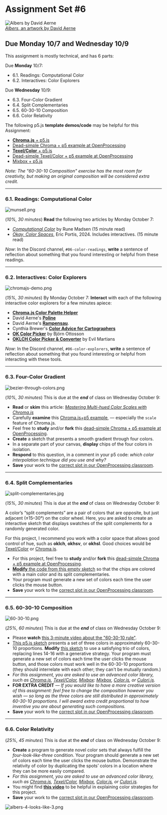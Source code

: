 # Assignment Set #6

![Albers by David Aerne](images/albers_by_elastiq.png)<br />[*Albers*, an artwork by David Aerne](https://albers.elastiq.ch/)


## Due Monday 10/7 and Wednesday 10/9

This assignment is mostly technical, and has 6 parts:

Due **Monday** 10/7:

* 6.1. Readings: Computational Color
* 6.2. Interactives: Color Explorers

Due **Wednesday** 10/9:

* 6.3. Four-Color Gradient
* 6.4. Split Complementaries
* 6.5. 60-30-10 Composition
* 6.6. Color Relativity

The following p5.js **template demos/code** may be helpful for this Assignment: 

* [**Chroma.js** + p5.js](https://editor.p5js.org/golan/sketches/2pkxnwYxF)
* [Dead-simple Chroma + p5 example at OpenProcessing](https://openprocessing.org/sketch/2384439)
* [**Texel/Color** + p5.js](https://editor.p5js.org/golan/sketches/Ya1xm67i6)
* [Dead-simple Texel/Color + p5 example at OpenProcessing](https://openprocessing.org/sketch/2384613)
* [Mixbox + p5.js](https://editor.p5js.org/golan/sketches/FPtOVXlpV)

*Note: The "60-30-10 Composition" exercise has the most room for creativity, but making an original composition will be considered extra credit.* 

---

### 6.1. Readings: Computational Color

![munsell.png](images/munsell.png)

(*10%, 30 minutes*) **Read** the following two articles by Monday October 7: 

* [*Computational Color*](http://printingcode.runemadsen.com/lecture-color/) by Rune Madsen (15 minute read)
* [*Okay, Color Spaces*](https://ericportis.com/posts/2024/okay-color-spaces/), Eric Portis, 2024. Includes interactives. (15 minute read)

*Now*: In the Discord channel, `#06-color-readings`, **write** a sentence of reflection about something that you found interesting or helpful from these readings. 

---

### 6.2. Interactives: Color Explorers

![chromajs-demo.png](images/chromajs-demo.png)

(*15%, 30 minutes*) By Monday October 7: **Interact** with each of the following interactive color explorers for a few minutes apiece: 

* [**Chroma.js Color Palette Helper**](https://gka.github.io/palettes/#/9|s|00429d,96ffea,ffffe0|ffffe0,ff005e,93003a|1|1)
* David Aerne's [**Poline**](https://meodai.github.io/poline/)
* David Aerne's [**Rampensau**](https://meodai.github.io/rampensau/).
* Cynthia Brewer's [**Color Advice for Cartographers**](https://colorbrewer2.org/#type=sequential&scheme=BuPu&n=3)
* [**OK Color Picker**](https://bottosson.github.io/misc/colorpicker/) by Björn Ottosson
* [**OKLCH Color Picker & Converter**](https://oklch.com/#77.33,0.141,123.88,100) by Evil Martians

*Now*: In the Discord channel, `#06-color-explorers`, **write** a sentence of reflection about something that you found interesting or helpful from interacting with these tools. 

---

### 6.3. Four-Color Gradient

![bezier-through-colors.png](images/bezier-through-colors.png)

(*10%, 30 minutes*) This is due at the ***end*** of class on Wednesday October 9: 

* **Read** or **skim** this article: [*Mastering Multi-hued Color Scales with Chroma.js*](https://www.vis4.net/blog/mastering-multi-hued-color-scales/)
* Carefully **examine** this [Chroma.js+p5 example](https://editor.p5js.org/golan/sketches/2pkxnwYxF), — especially the `scale` feature of Chroma.js.
* Feel free to **study** and/or **fork** this [dead-simple Chroma + p5 example at OpenProcessing](https://openprocessing.org/sketch/2384439).
* **Create** a sketch that presents a smooth gradient through four colors. 
* In a separate part of your canvas, **display** chips of the four colors in isolation. 
* **Respond** to this question, in a comment in your p5 code: *which color interpolation technique did you use and why?*
* **Save** your work to the [correct slot in our OpenProcessing classroom](https://openprocessing.org/class/93074/#/c/94448).

---

### 6.4. Split Complementaries

![split-complementaries.jpg](images/split-complementaries.jpg)

(*15%, 30 minutes*) This is due at the ***end*** of class on Wednesday October 9: 

A color’s “split complements” are a pair of colors that are opposite, but just adjacent (±15–30°) on the color wheel. Here, you are asked to create an interactive sketch that displays swatches of the split complements for a randomly generated color.

For this project, I recommend you work with a color space that allows good control of hue, such as **oklch**, **okhsv**, or **okhsl**. Good choices would be [Texel/Color](https://editor.p5js.org/golan/sketches/Ya1xm67i6) or [Chroma.js](https://editor.p5js.org/golan/sketches/2pkxnwYxF). 

* For this project, feel free to **study** and/or **fork** this [dead-simple Chroma + p5 example at OpenProcessing](https://openprocessing.org/sketch/2384439).
* [**Modify** the code from this empty sketch](https://editor.p5js.org/golan/sketches/VtdpsUYLU) so that the chips are colored with a main color and its split complementaries. 
* Your program must generate a new set of colors each time the user clicks the mouse button. 
* **Save** your work to the [correct slot in our OpenProcessing classroom](https://openprocessing.org/class/93074/#/c/94452).

---

### 6.5. 60-30-10 Composition

![60-30-10.png](images/60-30-10.png)

(*25%, 60 minutes*) This is due at the ***end*** of class on Wednesday October 9: 

* Please **watch** [this 3-minute video about the "60-30-10 rule"](https://www.youtube.com/watch?v=rAfjUOkbyr0).
* [This p5.js sketch](https://editor.p5js.org/golan/sketches/U5EgeSwwR) presents a set of three colors in approximately 60-30-10 proportions. **Modify** [this sketch](https://editor.p5js.org/golan/sketches/U5EgeSwwR) to use a satisfying trio of colors, replacing lines 14-16 with a generative strategy. Your program must generate a new set of colors each time the user clicks the mouse button, and those colors must work well in the 60-30-10 proportions (they should interrelate with each other; they can't be mutually random.)
* *For this assignment, you are asked to use an advanced color library, such as [Chroma.js](https://editor.p5js.org/golan/sketches/2pkxnwYxF), [Texel/Color](https://editor.p5js.org/golan/sketches/Ya1xm67i6), [Mixbox](https://editor.p5js.org/golan/sketches/FPtOVXlpV): [Mixbox](https://github.com/scrtwpns/mixbox), [Color.js](https://colorjs.io/), or [Culori.js](https://culorijs.org/).*
* **FOR EXTRA CREDIT** — *If you would like to have a more creative version of this assignment: feel free to change the composition however you wish — so long as the three colors are still distributed in approximately 60-30-10 proportions. I will award extra credit proportional to how inventive you are about generating such compositions.*
* **Save** your work to the [correct slot in our OpenProcessing classroom](https://openprocessing.org/class/93074/#/c/94453).

---

### 6.6. Color Relativity

(*25%, 45 minutes*) This is due at the ***end*** of class on Wednesday October 9: 

* **Create** a program to generate novel color sets that always fulfill the *four-look-like-three* condition. Your program should generate a new set of colors each time the user clicks the mouse button. Demonstrate the relativity of color by duplicating the spots’ colors in a location where they can be more easily compared. 
* *For this assignment, you are asked to use an advanced color library, such as [Chroma.js](https://editor.p5js.org/golan/sketches/2pkxnwYxF), [Texel/Color](https://editor.p5js.org/golan/sketches/Ya1xm67i6), [Mixbox](https://editor.p5js.org/golan/sketches/FPtOVXlpV), [Color.js](https://colorjs.io/), or [Culori.js](https://culorijs.org/).*
* You might find [**this video**](https://www.youtube.com/watch?v=_Le83fKGKEo) to be helpful in explaining color strategies for this project. 
* **Save** your work to the [correct slot in our OpenProcessing classroom](https://openprocessing.org/class/93074/#/c/94454).

![albers-4-looks-like-3.png](images/albers-4-looks-like-3.png)